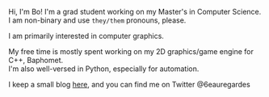 Hi, I'm Bo! I'm a grad student working on my Master's in Computer Science.<br>
I am non-binary and use `they/them` pronouns, please.

I am primarily interested in computer graphics.

My free time is mostly spent working on my 2D graphics/game engine for C++, Baphomet.<br>
I'm also well-versed in Python, especially for automation.

I keep a small blog [here](https://www.peachesandplums.blog), and you can find me on Twitter @6eauregardes
